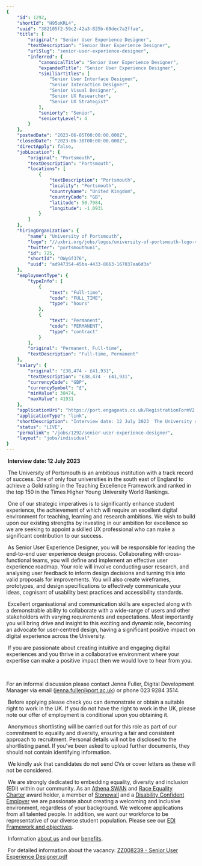 ```yaml
---
{
	"id": 1292,
	"shortId": "H95oKRL4",
	"uuid": "382105f2-59c2-42a3-825b-69dec7a2ffae",
	"title": {
		"original": "Senior User Experience Designer",
		"textDescription": "Senior User Experience Designer",
		"urlSlug": "senior-user-experience-designer",
		"inferred": {
			"canonicalTitle": "Senior User Experience Designer",
			"expandedTitle": "Senior User Experience Designer",
			"similiarTitles": [
				"Senior User Interface Designer",
				"Senior Interaction Designer",
				"Senior Visual Designer",
				"Senior UX Researcher",
				"Senior UX Strategist"
			],
			"seniorty": "Senior",
			"seniortyLevel": 4
		}
	},
	"postedDate": "2023-06-05T00:00:00.000Z",
	"closedDate": "2023-06-30T00:00:00.000Z",
	"directApply": false,
	"jobLocation": {
		"original": "Portsmouth",
		"textDescription": "Portsmouth",
		"locations": [
			{
				"textDescription": "Portsmouth",
				"locality": "Portsmouth",
				"countryName": "United Kingdom",
				"countryCode": "GB",
				"latitude": 50.7984,
				"longitude": -1.0931
			}
		]
	},
	"hiringOrganization": {
		"name": "University of Portsmouth",
		"logo": "//uxbri.org/jobs/logos/university-of-portsmouth-logo-vector.svg",
		"twitter": "portsmouthuni",
		"id": 725,
		"shortId": "OWyGf376",
		"uuid": "ad947354-45ba-4433-8663-167037aa6d3a"
	},
	"employmentType": {
		"typeInfo": [
			{
				"text": "Full-time",
				"code": "FULL_TIME",
				"type": "hours"
			},
			{
				"text": "Permanent",
				"code": "PERMANENT",
				"type": "contract"
			}
		],
		"original": "Permanent, Full-time",
		"textDescription": "Full-time, Permanent"
	},
	"salary": {
		"original": "£38,474 - £41,931",
		"textDescription": "£38,474 - £41,931",
		"currencyCode": "GBP",
		"currencySymbol": "£",
		"minValue": 38474,
		"maxValue": 41931
	},
	"applicationUri": "https://port.engageats.co.uk/RegistrationFormV2.aspx?enc=mEgrBL4XQK0+ld8aNkwYmJKj/QjH5x1vRSDnkNb5gSA4xnjL7EHOUHK+hr4/flIMSN0iEZIGX4KVOdNrJyW4B1zO0VVe1bqWCWuyvbem1C+7iU1eNo04FeUqCh+Nft1QVflKCSu6xD37APymYcH7Aw==",
	"applicationType": "link",
	"shortDescription": "Interview date: 12 July 2023  The University of Portsmouth is an ambitious institution with a track record of success. One of only four universities in the south east of England to achieve a Gold",
	"status": "LIVE",
	"permalink": "/jobs/1292/senior-user-experience-designer",
	"layout": "jobs/individual"
}
---
```

<p>&nbsp;<strong>Interview date:&nbsp;12 July 2023</strong></p><p>&nbsp;The University of Portsmouth is an ambitious institution with a track record of success. One of only four universities in the south east of England to achieve a Gold rating in the Teaching Excellence Framework and ranked in the top 150 in the Times Higher Young University World Rankings.</p><p>&nbsp;One of our strategic imperatives is to significantly enhance student experience, the achievement of which will require an excellent digital environment for teaching, learning and research ambitions. We wish to build upon our existing strengths by investing in our ambition for excellence so we are seeking to appoint a skilled UX professional who can make a significant contribution to our success.</p><p>&nbsp;As Senior User Experience Designer, you will be responsible for leading the end-to-end user experience design process. Collaborating with cross-functional teams, you will define and implement an effective user experience roadmap. Your role will involve conducting user research, and analysing user feedback to inform design decisions and turning this into valid proposals for improvements. You will also create wireframes, prototypes, and design specifications to effectively communicate your ideas, cognisant of usability best practices and accessibility standards.</p><p>&nbsp;Excellent organisational and communication skills are expected along with a demonstrable ability to collaborate with a wide-range of users and other stakeholders with varying requirements and expectations. Most importantly you will bring drive and insight to this exciting and dynamic role, becoming an advocate for user-centred design, having a significant positive impact on digital experience across the University.&nbsp;</p><p>&nbsp;If you are passionate about creating intuitive and engaging digital experiences and you thrive in a collaborative environment where your expertise can make a positive impact then we would love to hear from you.</p><p>&nbsp;</p><p>For an informal discussion please contact Jenna Fuller, Digital Development Manager via email (<a target="_blank" rel="noopener noreferrer nofollow" href="mailto:jenna.fuller@port.ac.uk">jenna.fuller@port.ac.uk</a>) or phone 023 9284 3514.</p><p>&nbsp;Before applying please check you can demonstrate or obtain a suitable right to work in the UK. If you do not have the right to work in the UK, please note our offer of employment is conditional upon you obtaining it.</p><p>&nbsp;Anonymous shortlisting will be carried out for this role as part of our commitment to equality and diversity, ensuring a fair and consistent approach to recruitment. Personal details will not be disclosed to the shortlisting panel. If you’ve been asked to upload further documents, they should not contain identifying information.</p><p>&nbsp;We kindly ask that candidates do not send CVs or cover letters as these will not be considered.</p><p>&nbsp;We are strongly dedicated to embedding equality, diversity and inclusion (EDI) within our community. As an&nbsp;<a target="_blank" rel="noopener noreferrer nofollow" href="https://www.advance-he.ac.uk/equality-charters/athena-swan-charter">Athena SWAN</a>&nbsp;and&nbsp;<a target="_blank" rel="noopener noreferrer nofollow" href="https://www.port.ac.uk/about-us/structure-and-governance/corporate-governance/equality-and-diversity/race-equality">Race Equality Charter</a>&nbsp;award holder, a member of&nbsp;<a target="_blank" rel="noopener noreferrer nofollow" href="https://www.port.ac.uk/about-us/structure-and-governance/corporate-governance/equality-and-diversity/lgbtq-equality">Stonewall</a>&nbsp;and a&nbsp;<a target="_blank" rel="noopener noreferrer nofollow" href="https://disabilityconfident.campaign.gov.uk/">Disability Confident Employer</a>&nbsp;we are passionate about creating a welcoming and inclusive environment, regardless of your background. We welcome applications from all talented people. In addition, we want our workforce to be representative of our diverse student population.&nbsp;Please see our&nbsp;<a target="_blank" rel="noopener noreferrer nofollow" href="https://www.port.ac.uk/about-us/structure-and-governance/corporate-governance/equality-and-diversity">EDI Framework and objectives</a>.</p><p>&nbsp;Information <a target="_blank" rel="noopener noreferrer nofollow" href="https://www.port.ac.uk/about-us/working-at-portsmouth">about us</a> and our <a target="_blank" rel="noopener noreferrer nofollow" href="https://www.port.ac.uk/about-us/working-at-portsmouth/staff-benefits">benefits</a>.</p><p>&nbsp;For detailed information about the vacancy:&nbsp;<a target="_blank" rel="noopener noreferrer nofollow" href="https://port.engageats.co.uk//ViewAttachment.aspx?enc=jmxpV+AcVus8i/wvT3FZXrrCOvCUGNWd9uca/tGZrAI1OaVYgAVgEWg8BgadY6R/8czSUqKnQlyC3WmX5zg/Q4WqmVOZBKfeM+CXIys5MyeQuLdn81VHOAPt5marhm/+">ZZ008239 - Senior User Experience Designer.pdf</a></p>
